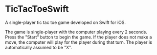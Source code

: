 # TicTacToeSwift
A single-player tic tac toe game developed on Swift for iOS. 

The game is single-player with the computer playing every 2 seconds. Press the "Start" button to begin the game. If the player does not make a move, the computer will play for the player during that turn. The player is automatically assumed to be "X". 
